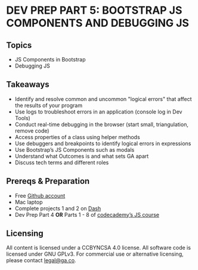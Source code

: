 # DEV PREP PART 5: BOOTSTRAP JS COMPONENTS AND DEBUGGING JS

## Topics

- JS Components in Bootstrap
- Debugging JS

## Takeaways

- Identify and resolve common and uncommon "logical errors" that affect the results of your program
- Use logs to troubleshoot errors in an application (console log in Dev Tools)
- Conduct real-time debugging in the browser (start small, triangulation, remove code)
- Access properties of a class using helper methods
- Use debuggers and breakpoints to identify logical errors in expressions
- Use Bootstrap’s JS Components such as modals
- Understand what Outcomes is and what sets GA apart
- Discuss tech terms and different roles

## Prereqs & Preparation

- Free [Github account](https://github.com/join)
- Mac laptop
- Complete projects 1 and 2 on [Dash](https://dash.generalassemb.ly/)
- Dev Prep Part 4 **OR** Parts 1 - 8 of [codecademy’s JS course](https://www.codecademy.com/learn/javascript)

## Licensing
All content is licensed under a CC­BY­NC­SA 4.0 license.
All software code is licensed under GNU GPLv3. For commercial use or alternative licensing, please contact legal@ga.co.